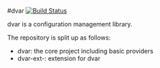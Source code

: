 #dvar     [![Build Status](https://travis-ci.org/reneweb/dvar.svg?branch=master)](https://travis-ci.org/reneweb/dvar)

dvar is a configuration management library.

The repository is split up as follows:
- dvar: the core project including basic providers
- dvar-ext-<name>: extension for dvar
